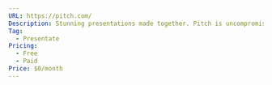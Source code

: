 ```yaml
---
URL: https://pitch.com/
Description: Stunning presentations made together. Pitch is uncompromisingly good presentation software, enabling modern teams to craft and distribute beautiful presentations more effectively.
Tag:
  - Presentate
Pricing:
  - Free
  - Paid
Price: $0/month
---
```

